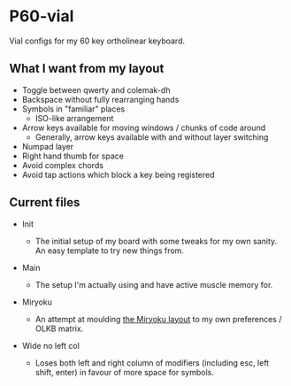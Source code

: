 # P60-vial
Vial configs for my 60 key ortholinear keyboard.

## What I want from my layout

- Toggle between qwerty and colemak-dh
- Backspace without fully rearranging hands
- Symbols in "familiar" places
  - ISO-like arrangement
- Arrow keys available for moving windows / chunks of code around
  - Generally, arrow keys available with and without layer switching
- Numpad layer
- Right hand thumb for space
- Avoid complex chords
- Avoid tap actions which block a key being registered

## Current files

- Init
  - The initial setup of my board with some tweaks for my own sanity. An easy template to try new things from.

- Main
  - The setup I'm actually using and have active muscle memory for.

- Miryoku
  - An attempt at moulding [the Miryoku layout](https://github.com/manna-harbour/miryoku/tree/master/docs/reference) to my own preferences / OLKB matrix.

- Wide no left col
  - Loses both left and right column of modifiers (including esc, left shift, enter) in favour of more space for symbols.
